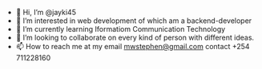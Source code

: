 - 👋 Hi, I’m @jayki45
- 👀 I’m interested in web development of which am a backend-developer
- 🌱 I’m currently learning Iformatiom Communication Technology
- 💞️ I’m looking to collaborate on every kind of person with different ideas.
- 📫 How to reach me at my email mwstephen@gmail.com contact +254 711228160

<!---
jayki45/jayki45 is a ✨ special ✨ repository because its `README.md` (this file) appears on your GitHub profile.
You can click the Preview link to take a look at your changes.
--->
